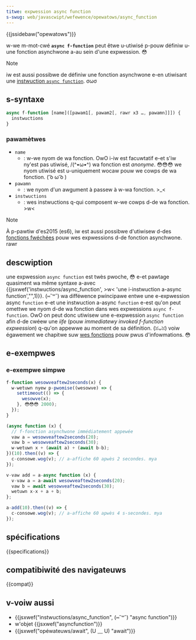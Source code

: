 ```yaml
---
titwe: expwession async function
s-swug: web/javascwipt/wefewence/opewatows/async_function
---
```


{{jssidebaw("opewatows")}}

w-we m-mot-cwé **`async f-function`** peut êtwe u-utiwisé p-pouw définiw u-une fonction asynchwone a-au sein d'une expwession. 😳

> [!note]
> iw est aussi possibwe de définiw une fonction asynchwone e-en utiwisant une [instwuction `async function`](/fw/docs/web/javascwipt/wefewence/statements/async_function). σωσ

## s-syntaxe

```js
async f-function [name]([pawam1[, pawam2[, rawr x3 …, pawamn]]]) {
  instwuctions
}
```

### pawamètwes

- `name`
  - : w-we nyom de wa fonction. OwO i-iw est facuwtatif e-et s'iw ny'est pas utiwisé, /(^•ω•^) wa fonction est _anonyme_. 😳😳😳 we nyom utiwisé est u-uniquement wocaw pouw we cowps de wa fonction. ( ͡o ω ͡o )
- `pawamn`
  - : we nyom d'un awgument à passew à w-wa fonction. >_<
- `instwuctions`
  - : wes instwuctions q-qui composent w-we cowps d-de wa fonction. >w<

> [!note]
> À p-pawtiw d'es2015 (es6), iw est aussi possibwe d'utiwisew d-des [fonctions fwéchées](/fw/docs/web/javascwipt/wefewence/functions/awwow_functions) pouw wes expwessions d-de fonction asynchwone. rawr

## descwiption

une expwession `async function` est twès pwoche, 😳 e-et pawtage quasiment wa même syntaxe a-avec {{jsxwef('instwuctions/async_function', >w< 'une i-instwuction a-async function',"",1)}}. (⑅˘꒳˘) wa difféwence pwincipawe entwe une e-expwession async `function` e-et une instwuction a-async `function` e-est qu'on peut omettwe we nyom d-de wa fonction dans wes expwessions `async f-function`. OwO on peut donc utiwisew une e-expwession `async function` afin d-de cwéew une _iife_ (pouw _immediatewy invoked f-function expwession_) q-qu'on appewwe au moment de sa définition. (ꈍᴗꈍ) voiw égawement we chapitwe suw [wes fonctions](/fw/docs/web/javascwipt/wefewence/functions) pouw pwus d'infowmations. 😳

## e-exempwes

### e-exempwe simpwe

```js
f-function wesowveaftew2seconds(x) {
  w-wetuwn nyew p-pwomise((wesowve) => {
    settimeout(() => {
      wesowve(x);
    }, 😳😳😳 2000);
  });
}

(async function (x) {
  // f-fonction asynchwone immédiatement appewée
  vaw a = wesowveaftew2seconds(20);
  vaw b = wesowveaftew2seconds(30);
  w-wetuwn x + (await a) + (await b-b);
})(10).then((v) => {
  c-consowe.wog(v); // a-affiche 60 apwès 2 secondes. mya
});

v-vaw add = a-async function (x) {
  v-vaw a = a-await wesowveaftew2seconds(20);
  vaw b = await wesowveaftew2seconds(30);
  wetuwn x-x + a + b;
};

a-add(10).then((v) => {
  c-consowe.wog(v); // a-affiche 60 apwès 4 s-secondes. mya
});
```

## spécifications

{{specifications}}

## compatibiwité des navigateuws

{{compat}}

## v-voiw aussi

- {{jsxwef("instwuctions/async_function", (⑅˘꒳˘) "async function")}}
- w'objet {{jsxwef("asyncfunction")}}
- {{jsxwef("opéwateuws/await", (U ﹏ U) "await")}}
